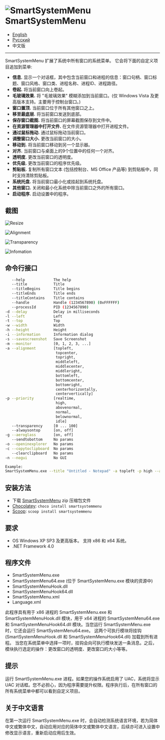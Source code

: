 ![SmartSystemMenu](https://user-images.githubusercontent.com/8102586/68280906-8e86b800-0087-11ea-9762-f9eb028bb8fe.png) SmartSystemMenu
=============

- [English](/README.md)
- [Русский](/README_RU.md)
- 中文版

---

SmartSystemMenu 扩展了系统中所有窗口的系统菜单。 它会将下面的自定义项目追加到菜单:

* **信息.** 显示一个对话框，其中包含当前窗口和进程的信息：窗口句柄、窗口标题、窗口风格、窗口类、进程名称、进程ID、进程路径。
* **卷起.** 将当前窗口向上卷起。
* **毛玻璃效果.** 将 "毛玻璃效果" 模糊添加到当前窗口。(仅 Windows Vista 及更高版本支持。主要用于控制台窗口。)
* **窗口置顶.** 当前窗口位于所有其他窗口之上。
* **移至最底层.** 将当前窗口发送到底部。
* **保存窗口截图.** 将当前窗口的屏幕截图保存到文件中。
* **在资源管理器中打开文件.** 在文件资源管理器中打开进程文件。
* **通过鼠标拖动.** 通过鼠标拖动当前窗口。
* **调整窗口大小.** 更改当前窗口的大小。
* **移动到.** 将当前窗口移动到另一个显示器。
* **对齐.** 当前窗口与桌面上的9个位置中的任何一个对齐。
* **透明度.** 更改当前窗口的透明度。
* **优先级.** 更改当前窗口的程序优先级。
* **剪贴板.** 复制所有窗口文本 (包括控制台、MS Office 产品等) 到剪贴板中，同时支持清除剪贴板。
* **系统托盘.** 将当前窗口最小化或挂起到系统托盘。
* **其他窗口.** 关闭和最小化系统中除当前窗口之外的所有窗口。
* **启动程序.** 启动设置中的程序。

截图
------------------

![Resize](https://cdn.jsdelivr.net/gh/LightAPIs/PicGoImg@master/img/20201229214044.png)

![Alignment](https://cdn.jsdelivr.net/gh/LightAPIs/PicGoImg@master/img/20201229214127.png)

![Transparency](https://cdn.jsdelivr.net/gh/LightAPIs/PicGoImg@master/img/20201229214204.png)

![Infomation](https://cdn.jsdelivr.net/gh/LightAPIs/PicGoImg@master/img/202111162001625.jpg)

## 命令行接口

```bash
   --help             The help
   --title            Title
   --titleBegins      Title begins 
   --titleEnds        Title ends
   --titleContains    Title contains
   --handle           Handle (1234567890) (0xFFFFFF)
   --processId        PID (1234567890)
-d --delay            Delay in milliseconds
-l --left             Left
-t --top              Top
-w --width            Width
-h --height           Height
-i --information      Information dialog
-s --savescreenshot   Save Screenshot
-m --monitor          [0, 1, 2, 3, ...]
-a --alignment        [topleft,
                       topcenter,
                       topright,
                       middleleft,
                       middlecenter,
                       middleright,
                       bottomleft,
                       bottomcenter,
                       bottomright,
                       centerhorizontally,
                       centervertically]
-p --priority         [realtime,
                       high,
                       abovenormal,
                       normal,
                       belownormal,
                       idle]
   --transparency     [0 ... 100]
   --alwaysontop      [on, off]
-g --aeroglass        [on, off]
   --sendtobottom     No params
-o --openinexplorer   No params
-c --copytoclipboard  No params
   --clearclipboard   No params
-n --nogui            No GUI

Example:
SmartSystemMenu.exe --title "Untitled - Notepad" -a topleft -p high --alwaysontop on --nogui
```

## 安装方法

- 下载 [SmartSystemMenu](https://github.com/AlexanderPro/SmartSystemMenu/releases) zip 压缩包文件
- [Chocolatey](https://chocolatey.org/): `choco install smartsystemmenu`
- [Scoop](https://scoop.sh/): `scoop install smartsystemmenu`

要求
--------------------

* OS Windows XP SP3 及更高版本。 支持 x86 和 x64 系统。
* .NET Framework 4.0

程序文件
--------------------

* SmartSystemMenu.exe
* SmartSystemMenu64.exe (位于 SmartSystemMenu.exe 模块的资源中)
* SmartSystemMenuHook.dll
* SmartSystemMenuHook64.dll
* SmartSystemMenu.xml
* Language.xml

此程序具有用于 x86 进程的 SmartSystemMenu.exe 和 SmartSystemMenuHook.dll 模块，用于 x64 进程的 SmartSystemMenu64.exe 和 SmartSystemMenuHook64.dll 模块。当您运行 SmartSystemMenu.exe 时，它还会运行 SmartSystemMenu64.exe。 这两个可执行模块将挂钩 (SmartSystemMenuHook.dll 和 SmartSystemMenuHook64.dll) 加载到所有进程。 当您在系统菜单中选择一项时，挂钩会向可执行模块发送一条消息。之后，模块执行选定的操作：更改窗口的透明度、更改窗口的大小等等。

提示
--------------------

运行 SmartSystemMenu.exe 进程。如果您的操作系统启用了 UAC，系统将显示 UAC 对话框。您不必担心，因为程序需要提升权限。程序执行后，在所有窗口的所有系统菜单中都可以看到自定义项目。

## 关于中文语言

在第一次运行 SmartSystemMenu.exe 时，会自动检测系统语言环境，若为简体中文或繁体中文，自动应用对应的简体中文或繁体中文语言，后续亦可进入设置中修改显示语言，重新启动应用后生效。

